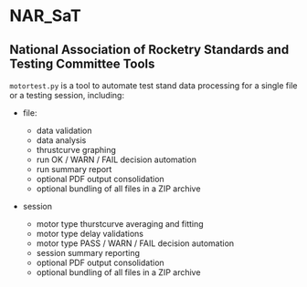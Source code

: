 # NAR_SaT
## National Association of Rocketry Standards and Testing Committee Tools

`motortest.py` is a tool to automate test stand data processing for a single file or a testing session, including:
 - file:
   - data validation
   - data analysis
   - thrustcurve graphing
   - run OK / WARN / FAIL decision automation
   - run summary report
   - optional PDF output consolidation
   - optional bundling of all files in a ZIP archive

 - session
   - motor type thurstcurve averaging and fitting
   - motor type delay validations
   - motor type PASS / WARN / FAIL decision automation
   - session summary reporting
   - optional PDF output consolidation
   - optional bundling of all files in a ZIP archive

